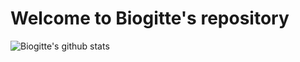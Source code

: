 # Welcome to Biogitte's repository

![Biogitte's github stats](https://github-readme-stats.vercel.app/api?username=biogitte&show_icons=true&theme=radical)
